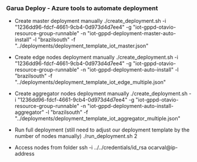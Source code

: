 ### Garua Deploy - Azure tools to automate deployment

- Create master deployment manually
./create_deployment.sh -i "1236dd96-fdcf-4661-9cb4-0d973d4d7ee4" -g "iot-gppd-otavio-resource-group-runnable" -n "iot-gppd-deployment-master-auto-install" -l "brazilsouth" -f "../deployments/deployment_template_iot_master.json"

- Create edge nodes deployment manually
./create_deployment.sh -i "1236dd96-fdcf-4661-9cb4-0d973d4d7ee4" -g "iot-gppd-otavio-resource-group-runnable" -n "iot-gppd-deployment-auto-install" -l "brazilsouth" -f "../deployments/deployment_template_iot_edge_multiple.json"

- Create aggregator nodes deployment manually
./create_deployment.sh -i "1236dd96-fdcf-4661-9cb4-0d973d4d7ee4" -g "iot-gppd-otavio-resource-group-runnable" -n "iot-gppd-deployment-auto-install-aggregator" -l "brazilsouth" -f "../deployments/deployment_template_iot_aggregator_multiple.json"

- Run full deployment (still need to adjust our deployment template by the number of nodes manually)
./run_deployment.sh 2

- Access nodes from folder
ssh -i ../../credentials/id_rsa ocarval@ip-address
